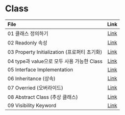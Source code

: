 # Class

| File                                         |                 Link                  |
| :------------------------------------------- | :-----------------------------------: |
| 01 클래스 정의하기                           |     [Link](01-defining-class.ts)      |
| 02 Readonly 속성                             |    [Link](02-readonly-property.ts)    |
| 03 Property Initialization (프로퍼티 초기화) | [Link](03-property-initialization.ts) |
| 04 type과 value으로 모두 사용 가능한 Class   | [Link](04-class-as-type-and-value.ts) |
| 05 Interface Implementation                  |        [Link](05-interface.ts)        |
| 06 Inheritance (상속)                        |       [Link](06-inheritance.ts)       |
| 07 Overried (오버라이드)                     |        [Link](07-override.ts)         |
| 08 Abstract Class (추상 클래스)              |     [Link](08-abstract-class.ts)      |
| 09 Visibility Keyword                        |   [Link](09-visibility-keyword.ts)    |
